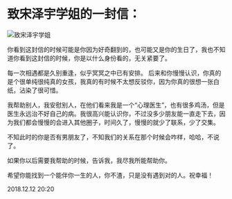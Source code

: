 
# 致宋泽宇学姐的一封信：

![致宋泽宇学姐](http://wx2.sinaimg.cn/large/006eOqV9ly1fy4ebgtljej30sg0sgamc.jpg)

你看到这封信的时候可能是你因为好奇翻到的，也可能又是你的生日了，我也不知道你看到这封信的时候，你是以什么身份看的，无关紧要了。

每一次相遇都是久别重逢，似乎冥冥之中已有安排。
后来和你慢慢认识，你真的是个很单纯很纯真的女孩，我真的有时候不太想反驳你，因为你真的很想一张白纸，沾染了很可惜。

我帮助别人，我安慰别人，在他们看来我是一个“心理医生”，也有很多鸡汤，但是医生永远治不好自己的病。我很高兴能认识你，不过没多少朋友能一直走下去，因为我们都会慢慢的会进入其他圈子，时间久了，慢慢的就少了联系，少了交集。

不知此时的你是否有男朋友了，不知我们的关系在那个时候会咋样，哈哈，不说了。

如果你以后需要我帮助的时候，告诉我，我尽我所能帮助你。

希望你能找到一个能伴你一生的人，你不渣，只是没有遇到对的人。祝幸福！


2018.12.12  20:20

